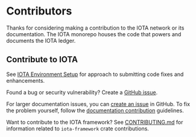 # Contributors

Thanks for considering making a contribution to the IOTA network or its documentation. The IOTA monorepo houses the code that powers and documents the IOTA ledger.

## Contribute to IOTA

See [IOTA Environment Setup](https://github.com/iotaledger/iota/blob/develop/docs/content/developer/getting-started/iota-environment.mdx) for approach to submitting code fixes and enhancements.

Found a bug or security vulnerability? Create a [GitHub issue](https://github.com/iotaledger/iota/issues/new/choose).

For larger documentation issues, you can [create an issue](https://github.com/iotaledger/iota/issues/new/choose) in GitHub. To fix the problem yourself, follow the [documentation contribution](./docs/content/references/contribute/contribution-process.mdx) guidelines.

Want to contribute to the IOTA framework? See [CONTRIBUTING.md](https://github.com/iotaledger/iota/blob/develop/crates/iota-framework/CONTRIBUTING.md) for information related to `iota-framework` crate contributions.
